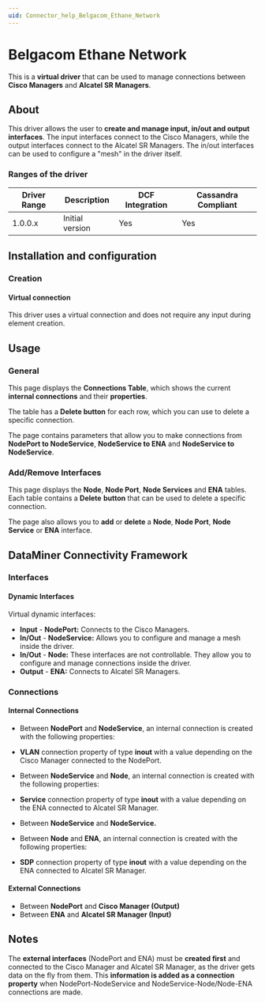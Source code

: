 ```yaml
---
uid: Connector_help_Belgacom_Ethane_Network
---
```


# Belgacom Ethane Network

This is a **virtual driver** that can be used to manage connections between **Cisco Managers** and **Alcatel SR Managers**.

## About

This driver allows the user to **create and manage input, in/out and output interfaces**. The input interfaces connect to the Cisco Managers, while the output interfaces connect to the Alcatel SR Managers. The in/out interfaces can be used to configure a "mesh" in the driver itself.

### Ranges of the driver

| **Driver Range** | **Description** | **DCF Integration** | **Cassandra Compliant** |
|------------------|-----------------|---------------------|-------------------------|
| 1.0.0.x          | Initial version | Yes                 | Yes                     |

## Installation and configuration

### Creation

#### Virtual connection

This driver uses a virtual connection and does not require any input during element creation.

## Usage

### General

This page displays the **Connections Table**, which shows the current **internal connections** and their **properties**.

The table has a **Delete button** for each row, which you can use to delete a specific connection.

The page contains parameters that allow you to make connections from **NodePort to NodeService**, **NodeService to ENA** and **NodeService to NodeService**.

### Add/Remove Interfaces

This page displays the **Node**, **Node Port**, **Node Services** and **ENA** tables. Each table contains a **Delete** **button** that can be used to delete a specific connection.

The page also allows you to **add** or **delete** a **Node**, **Node Port**, **Node Service** or **ENA** interface.

## DataMiner Connectivity Framework

### Interfaces

#### Dynamic Interfaces

Virtual dynamic interfaces:

- **Input** - **NodePort:** Connects to the Cisco Managers.
- **In/Out** - **NodeService:** Allows you to configure and manage a mesh inside the driver.
- **In/Out** - **Node:** These interfaces are not controllable. They allow you to configure and manage connections inside the driver.
- **Output** - **ENA:** Connects to Alcatel SR Managers.

### Connections

#### Internal Connections

- Between **NodePort** and **NodeService**, an internal connection is created with the following properties:

- **VLAN** connection property of type **inout** with a value depending on the Cisco Manager connected to the NodePort.

- Between **NodeService** and **Node**, an internal connection is created with the following properties:

- **Service** connection property of type **inout** with a value depending on the ENA connected to Alcatel SR Manager.

- Between **NodeService** and **NodeService.**

- Between **Node** and **ENA**, an internal connection is created with the following properties:

- **SDP** connection property of type **inout** with a value depending on the ENA connected to Alcatel SR Manager.

#### External Connections

- Between **NodePort** and **Cisco Manager (Output)**
- Between **ENA** and **Alcatel SR Manager (Input)**

## Notes

The **external interfaces** (NodePort and ENA) must be **created first** and connected to the Cisco Manager and Alcatel SR Manager, as the driver gets data on the fly from them. This **information is added as a connection property** when NodePort-NodeService and NodeService-Node/Node-ENA connections are made.
